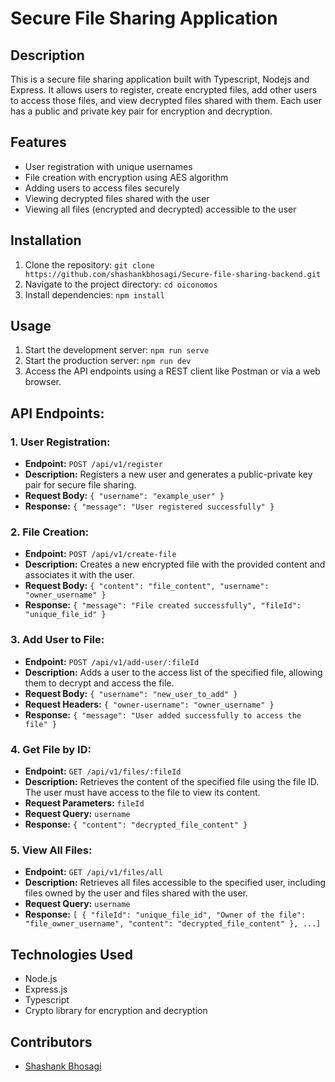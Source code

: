 # Secure File Sharing Application

## Description

This is a secure file sharing application built with Typescript, Nodejs and Express. It allows users to register, create encrypted files, add other users to access those files, and view decrypted files shared with them. Each user has a public and private key pair for encryption and decryption.

## Features

- User registration with unique usernames
- File creation with encryption using AES algorithm
- Adding users to access files securely
- Viewing decrypted files shared with the user
- Viewing all files (encrypted and decrypted) accessible to the user

## Installation

1. Clone the repository: `git clone https://github.com/shashankbhosagi/Secure-file-sharing-backend.git`
2. Navigate to the project directory: `cd oiconomos`
3. Install dependencies: `npm install`

## Usage

1. Start the development server: `npm run serve`
2. Start the production server: `npm run dev`
3. Access the API endpoints using a REST client like Postman or via a web browser.

## API Endpoints:

### 1. User Registration:

- **Endpoint:** `POST /api/v1/register`
- **Description:** Registers a new user and generates a public-private key pair for secure file sharing.
- **Request Body:** `{ "username": "example_user" }`
- **Response:** `{ "message": "User registered successfully" }`

### 2. File Creation:

- **Endpoint:** `POST /api/v1/create-file`
- **Description:** Creates a new encrypted file with the provided content and associates it with the user.
- **Request Body:** `{ "content": "file_content", "username": "owner_username" }`
- **Response:** `{ "message": "File created successfully", "fileId": "unique_file_id" }`

### 3. Add User to File:

- **Endpoint:** `POST /api/v1/add-user/:fileId`
- **Description:** Adds a user to the access list of the specified file, allowing them to decrypt and access the file.
- **Request Body:** `{ "username": "new_user_to_add" }`
- **Request Headers:** `{ "owner-username": "owner_username" }`
- **Response:** `{ "message": "User added successfully to access the file" }`

### 4. Get File by ID:

- **Endpoint:** `GET /api/v1/files/:fileId`
- **Description:** Retrieves the content of the specified file using the file ID. The user must have access to the file to view its content.
- **Request Parameters:** `fileId`
- **Request Query:** `username`
- **Response:** `{ "content": "decrypted_file_content" }`

### 5. View All Files:

- **Endpoint:** `GET /api/v1/files/all`
- **Description:** Retrieves all files accessible to the specified user, including files owned by the user and files shared with the user.
- **Request Query:** `username`
- **Response:** `[ { "fileId": "unique_file_id", "Owner of the file": "file_owner_username", "content": "decrypted_file_content" }, ...]`

## Technologies Used

- Node.js
- Express.js
- Typescript
- Crypto library for encryption and decryption

## Contributors

- [Shashank Bhosagi](https://github.com/shashankbhosagi)
